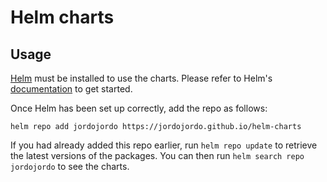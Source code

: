 # Helm charts

## Usage

[Helm](https://helm.sh) must be installed to use the charts.  Please refer to
Helm's [documentation](https://helm.sh/docs) to get started.

Once Helm has been set up correctly, add the repo as follows:

```console
helm repo add jordojordo https://jordojordo.github.io/helm-charts
```

If you had already added this repo earlier, run `helm repo update` to retrieve
the latest versions of the packages.  You can then run `helm search repo
jordojordo` to see the charts.
